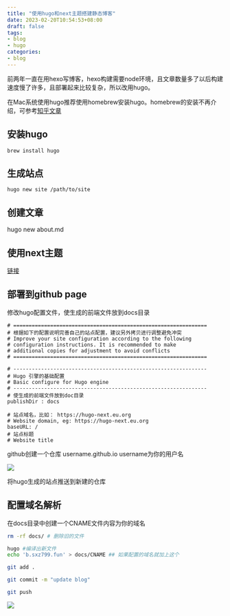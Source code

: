 ```yaml
---
title: "使用hugo和next主题搭建静态博客"
date: 2023-02-20T10:54:53+08:00
draft: false
tags:
- blog
- hugo
categories:
- blog
---
```


前两年一直在用hexo写博客，hexo构建需要node环境，且文章数量多了以后构建速度慢了许多，且部署起来比较复杂，所以改用hugo。

<!--more-->

在Mac系统使用hugo推荐使用homebrew安装hugo。homebrew的安装不再介绍，可参考[知乎文章](https://zhuanlan.zhihu.com/p/500267183)

## 安装hugo

```
brew install hugo
```

## 生成站点
```
hugo new site /path/to/site
```

## 创建文章
hugo new about.md

## 使用next主题

[链接](https://gitee.com/hugo-next/hugo-theme-next)

## 部署到github page

修改hugo配置文件，使生成的前端文件放到docs目录
```
# ===============================================================
# 根据如下的配置说明完善自己的站点配置，建议另外拷贝进行调整避免冲突
# Improve your site configuration according to the following 
# configuration instructions. It is recommended to make 
# additional copies for adjustment to avoid conflicts
# ===============================================================

# ---------------------------------------------------------------
# Hugo 引擎的基础配置
# Basic configure for Hugo engine 
# ---------------------------------------------------------------
# 使生成的前端文件放到doc目录
publishDir : docs 

# 站点域名，比如： https://hugo-next.eu.org
# Website domain, eg: https://hugo-next.eu.org
baseURL: /
# 站点标题
# Website title
```

github创建一个仓库 username.github.io username为你的用户名


![](https://gh.sxz799.online/https://raw.githubusercontent.com/sxz799/tuchuang-blog/main/img/202302/202302201528717.png)

将hugo生成的站点推送到新建的仓库


## 配置域名解析

在docs目录中创建一个CNAME文件内容为你的域名

```push.sh
rm -rf docs/ # 删除旧的文件

hugo #编译出新文件
echo 'b.sxz799.fun' > docs/CNAME ## 如果配置的域名就加上这个

git add .

git commit -m "update blog"

git push

```

![](https://gh.sxz799.online/https://raw.githubusercontent.com/sxz799/tuchuang-blog/main/img/202302/202302201531417.png)

